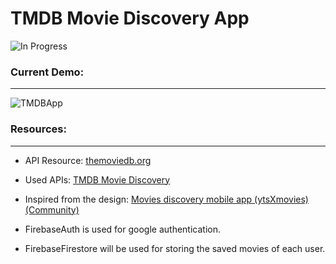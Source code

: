 # TMDB Movie Discovery App
![In Progress](https://img.shields.io/badge/Project-In%20Progress-yellow?style=for-the-badge)

### Current Demo:
___

![TMDBApp](https://github.com/user-attachments/assets/98184f08-950f-452b-9081-09ca5662ff3d)

### Resources:
___
* API Resource:  [themoviedb.org](https://developer.themoviedb.org/reference/intro/getting-started)

* Used APIs: [TMDB Movie Discovery](https://speeding-astronaut-900111.postman.co/workspace/4eaa6ecc-4358-46f7-90ad-f034ccc16295/documentation/26656194-3877c5aa-6c86-49bf-87aa-46552454a95a)

* Inspired from the design:  [Movies discovery mobile app (ytsXmovies) (Community)](https://www.figma.com/design/Lpx27TcthaJlnmf4PL0gK5/Movies-discovery-mobile-app-(ytsXmovies)-(Community)?node-id=0-1&p=f&t=bP9ug2Wh0AZ3RQjo-0)

* FirebaseAuth is used for google authentication.
  
* FirebaseFirestore will be used for storing the saved movies of each user.
